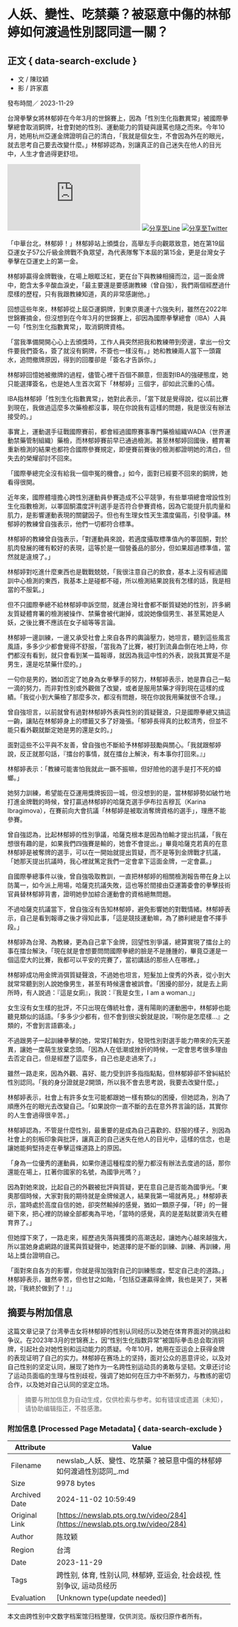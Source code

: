 # 人妖、變性、吃禁藥？被惡意中傷的林郁婷如何渡過性別認同這一關？

## 正文 { data-search-exclude }


- 文 / 陳玟穎
- 影 / 許家嘉

發布時間／ 2023-11-29

台灣拳擊女將林郁婷在今年3月的世錦賽上，因為「性別生化指數異常」被國際拳擊總會取消銅牌，社會對她的性別、運動能力的質疑與謾罵也隨之而來。今年10月，她用杭州亞運金牌證明自己的清白，「我就是個女生，不會因為外在的眼光，就去思考自己要去改變什麼。」林郁婷認為，別讓真正的自己迷失在他人的目光中，人生才會過得更舒坦。

[![分享至Facebook](https://www.facebook.com/sharer/sharer.php?u=https%3A%2F%2Fnewslab.pts.org.tw%2Fvideo%2F284)](https://www.facebook.com/sharer/sharer.php?u=https%3A%2F%2Fnewslab.pts.org.tw%2Fvideo%2F284)
[![分享至Line](https://social-plugins.line.me/lineit/share?url=https%3A%2F%2Fnewslab.pts.org.tw%2Fvideo%2F284)](https://social-plugins.line.me/lineit/share?url=https%3A%2F%2Fnewslab.pts.org.tw%2Fvideo%2F284)
[![分享至Twitter](https://twitter.com/intent/tweet?url=https%3A%2F%2Fnewslab.pts.org.tw%2Fvideo%2F284)](https://twitter.com/intent/tweet?url=https%3A%2F%2Fnewslab.pts.org.tw%2Fvideo%2F284)

「中華台北，林郁婷！」林郁婷站上頒獎台，高舉左手向觀眾致意，她在第19屆亞運女子57公斤級金牌戰不負眾望，為代表隊奪下本屆的第15金，更是台灣女子拳擊在亞運史上的第一金。

林郁婷贏得金牌戰後，在場上眼眶泛紅，更在台下與教練相擁而泣，這一面金牌中，飽含太多辛酸血淚史，「最主要還是要感謝教練（曾自強），我們兩個經歷過什麼樣的歷程，只有我跟教練知道，真的非常感謝他。」

回想這些年來，林郁婷從上屆亞運銅牌，到東京奧運十六強失利，雖然在2022年世錦賽摘金，但沒想到在今年3月的世錦賽上，卻因為國際拳擊總會（IBA）人員一句「性別生化指數異常」，取消銅牌資格。

「當我準備開開心心上去頒獎時，工作人員突然把我和教練帶到旁邊，拿出一份文件要我們簽名，簽了就沒有銅牌，不簽也一樣沒有。」她和教練兩人當下一頭霧水，追問撤牌原因，得到的回覆卻是「簽名才告訴你。」

林郁婷回憶她被撤牌的過程，儘管心裡千百個不願意，但面對IBA的強硬態度，她只能選擇簽名，也是她人生首次寫下「林郁婷」三個字，卻如此沉重的心情。

IBA指林郁婷「性別生化指數異常」，她對此表示，「當下就是覺得說，從以前比賽到現在，我做過這麼多次藥檢都沒事，現在你說我有這樣的問題，我是很沒有辦法接受的。」

事實上，運動選手征戰國際賽前，都會經過國際賽事專門藥檢組織WADA（世界運動禁藥管制組織）藥檢，而林郁婷賽前早已通過檢測。甚至林郁婷回國後，體育署重新檢測的結果也都符合國際參賽規定，即便賽前賽後的檢測都證明她的清白，但失去的榮耀卻討不回來。

「國際拳總完全沒有給我一個申冤的機會。」如今，面對已經要不回來的銅牌，她看得很開。

近年來，國際體壇擔心跨性別運動員參賽造成不公平競爭，有些單項總會增設性別生化指數檢測，以睪固酮濃度評判選手是否符合參賽資格，因為它能提升肌肉量和肌力，是影響運動表現的關鍵因子。但也有生理女性天生濃度偏高，引發爭議。林郁婷的教練曾自強表示，他們一切都符合標準。

林郁婷的教練曾自強表示，「對運動員來說，若適度攝取標準值內的睪固酮，對於肌肉發展的確有較好的表現，這等於是一個營養品的部分，但如果超過標準值，當然就是違規了。」

林郁婷對吃進什麼東西也是戰戰兢兢，「我很注意自己的飲食，基本上沒有經過國訓中心檢測的東西，我基本上是碰都不碰，所以檢測結果說我有怎樣的話，我是相當的不服氣。」

但不只國際拳總不給林郁婷申訴空間，就連台灣社會都不斷質疑她的性別，許多網友質疑體育署的檢測被操作、禁藥會被代謝掉，或說她像個男生、甚至罵她是人妖，之後比賽不應該在女子組等等言論。

林郁婷一邊訓練，一邊又承受社會上來自各界的輿論壓力，她坦言，聽到這些風言風語，多多少少都會覺得不舒服，「當我為了比賽，被打到流鼻血倒在地上時，你們都沒有看到，就只會看到某一篇報導，就因為我這中性的外表，說我其實是不是男生，還是吃禁藥什麼的。」

一句你是男的，猶如否定了她身為女拳擊手的努力，林郁婷表示，她是靠自己一點一滴的努力，而非對性別或外觀做了改變，或者是服用禁藥才得到現在這樣的成績。「我從小到大藥檢了那麼多次，都沒有問題，現在你說我用藥就很不合理。」

曾自強坦言，以前就曾有過對林郁婷外表與性別的質疑聲浪，只是國際拳總又搞這一齣，讓貼在林郁婷身上的標籤又多了好幾張。「郁婷長得真的比較清秀，但並不能只看外觀就斷定她是男的還是女的。」

面對這些不公平與不友善，曾自強也不斷給予林郁婷鼓勵與關心。「我就跟郁婷說，反正就那句話，『擂台的事情，就在擂台上解決，有本事你打回來。』」

林郁婷表示：「教練可能害怕我就此一蹶不振嘛，但好險他的選手是打不死的蟑螂。」

她努力訓練，希望能在亞運用獎牌扳回一城，但沒想到的是，當林郁婷勢如破竹地打進金牌戰的時候，曾打贏過林郁婷的哈薩克選手伊布拉吉穆瓦（Karina Ibragimova），在賽前向大會抗議「林郁婷是被取消奪牌資格的選手」，理應不能參賽。

曾自強認為，比起林郁婷的性別爭議，哈薩克根本是因為怕輸才提出抗議，「我在想很有趣的是，如果我們四強賽是輸的，她會不會提出。」畢竟哈薩克若真的在意林郁婷是被奪牌的選手，可以在一開始就提出質疑，而不是等到金牌戰才抗議，「她那天提出抗議時，我心裡就篤定我們一定會拿下這面金牌，一定會贏。」

自國際拳總事件以後，曾自強吸取教訓，一直把林郁婷的相關檢測報告帶在身上以防萬一，如今派上用場，哈薩克抗議失敗，這也等於間接由亞運籌委會的拳擊技術官員替林郁婷背書，證明她參加綜合運動會的資格絕無問題。

不過哈薩克抗議當下，曾自強沒有告知林郁婷，避免影響她的對戰情緒。林郁婷表示，自己是看到報導之後才得知此事，「這是競技運動嘛，為了勝利總是會不擇手段。」

林郁婷為台灣、為教練，更為自己拿下金牌，回望性別爭議，總算實現了擂台上的事在擂台解決，「現在就是會想要問問國際拳總的臉是不是腫腫的，畢竟亞運是一個這麼大的比賽，我都可以平安的完賽了，當初講話的那些人在哪裡。」

林郁婷成功用金牌消弭質疑聲浪，不過她也坦言，短髮加上俊秀的外表，從小到大就常常聽到別人說她像男生，甚至有時候還會被誤會。「困擾的部分，就是去上廁所時，有人說過：『這是女廁』，我說：『我是女生，I am a woman.』」

女生沒有女生樣的批評，不只出現在傳統社會，還有陽剛的運動圈中，林郁婷也能聽見類似的話語。「多多少少都有，但不會到很尖銳就是說，『啊你是怎麼樣...』之類的，不會到言語霸凌。」

不過跟男子一起訓練拳擊的她，常常打輸對方，發現性別對選手能力帶來的先天差異，讓她一度萌生放棄念頭。「因為人在低潮或挫折的時候，一定會思考很多理由去否定自己，但是經歷了這麼多，自己也是走過來了。」

雖然一路走來，因為外觀、喜好、能力受到許多指指點點，但林郁婷卻不曾糾結於性別認同。「我的身分證就是2開頭，所以我不會去思考說，我要去改變什麼。」

林郁婷表示，社會上有許多女生可能都跟她一樣有類似的困擾，但她認為，別為了順應外在的眼光去改變自己。「如果說你一直不斷的去在意外界言論的話，其實你的人生會過得很辛苦。」

林郁婷認為，不管是什麼性別，最重要的是成為自己喜歡的、舒服的樣子，別因為社會上的刻板印象與批評，讓真正的自己迷失在他人的目光中，這樣的信念，也是讓她能夠堅持走在拳擊這條道路上的原因。

「身為一位優秀的運動員，如果你連這種程度的壓力都沒有辦法去度過的話，那你還能在場上，扛著你國家的名號，為國爭光嗎？」

因為對她來說，比起自己的外觀被批評與質疑，更在意自己是否能為國爭光。「東奧那個時候，大家對我的期待就是金牌候選人，結果我第一場就再見。」林郁婷表示，當時處於高度自信的她，卻突然輸掉的感覺，猶如一顆原子彈，「砰」的一聲砸下來，把心裡的防線全部都夷為平地，「當時的感覺，真的是差點就要消失在體育界了。」

但她撐下來了，一路走來，經歷過失落與獲獎的高潮迭起，讓她內心越來越強大，所以當她身處網路的謾罵與質疑聲中，她選擇的是不斷的訓練、訓練、再訓練，用站上獎台證明自己。

「面對來自各方的影響，你就是得加強對自己的訓練態度，堅定自己走的道路。」林郁婷表示，雖然辛苦，但也甘之如飴，「包括亞運贏得金牌，我也是哭了，哭著說，『我終於做到了！』」

## 摘要与附加信息

<!-- tcd_abstract -->
这篇文章记录了台湾拳击女将林郁婷的性别认同经历以及她在体育界面对的挑战和争议。在2023年3月的世锦赛上，因“性别生化指数异常”被国际拳击总会取消铜牌，引起社会对她性别和运动能力的质疑。今年10月，她用在亚运会上获得金牌的表现证明了自己的实力。林郁婷在赛场上的坚持，面对公众的恶意评论，以及对自己性别的坚定认同，展现了她作为一名跨性别运动员的勇敢与坚韧。文章还讨论了运动员面临的生理与性别歧视，强调了她如何在压力中不断努力，与教练的密切合作，以及她对自己认同的坚定立场。
<!-- tcd_abstract_end -->

> 摘要与附加信息为自动生成，仅供检索与参考。如有错误或遗漏（未知），请协助编辑指正，不胜感激。

### 附加信息 [Processed Page Metadata] { data-search-exclude }

| Attribute       | Value                                  |
|-----------------|----------------------------------------|
| Filename        | newslab_人妖、變性、吃禁藥？被惡意中傷的林郁婷如何渡過性別認同_.md                             |
| Size            | 9978 bytes                           |
| Archived Date   | 2024-11-02 10:59:49                             |
| Original Link   | [https://newslab.pts.org.tw/video/284](https://newslab.pts.org.tw/video/284)                       |
| Author          | 陈玟颖                               |
| Region          | 台湾                               |
| Date            | 2023-11-29                                 |
| Tags            | 跨性别, 体育, 性别认同, 林郁婷, 亚运会, 社会歧视, 性别争议, 运动员经历                                 |
| Evaluation            | [Unknown type(update needed)]                                 |
<!-- tcd_table_end -->

本文由跨性别中文数字档案馆归档整理，仅供浏览。版权归原作者所有。
